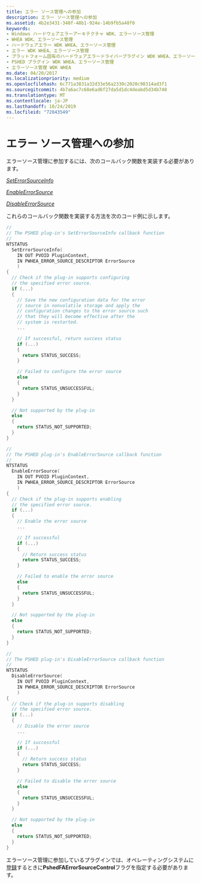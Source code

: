 ```yaml
---
title: エラー ソース管理への参加
description: エラー ソース管理への参加
ms.assetid: 4b2e3431-348f-48b1-924e-14b9fb5a48f0
keywords:
- Windows ハードウェアエラーアーキテクチャ WDK、エラーソース管理
- WHEA WDK、エラーソース管理
- ハードウェアエラー WDK WHEA、エラーソース管理
- エラー WDK WHEA、エラーソース管理
- プラットフォーム固有のハードウェアエラードライバープラグイン WDK WHEA、エラーソース管理
- PSHED プラグイン WDK WHEA、エラーソース管理
- エラーソース管理 WDK WHEA
ms.date: 04/20/2017
ms.localizationpriority: medium
ms.openlocfilehash: 6c771a3831a32d33e56a2330c2020c98314ad3f1
ms.sourcegitcommit: 4b7a6ac7c68e6ad6f27da5d1dc4deabd5d34b748
ms.translationtype: MT
ms.contentlocale: ja-JP
ms.lasthandoff: 10/24/2019
ms.locfileid: "72843549"
---
```

# <a name="participating-in-error-source-control"></a>エラー ソース管理への参加


エラーソース管理に参加するには、次のコールバック関数を実装する必要があります。

[*SetErrorSourceInfo*](https://docs.microsoft.com/windows-hardware/drivers/ddi/ntddk/nc-ntddk-pshed_pi_set_error_source_info)

[*EnableErrorSource*](https://docs.microsoft.com/windows-hardware/drivers/ddi/ntddk/nc-ntddk-pshed_pi_enable_error_source)

[*DisableErrorSource*](https://docs.microsoft.com/windows-hardware/drivers/ddi/ntddk/nc-ntddk-pshed_pi_disable_error_source)

これらのコールバック関数を実装する方法を次のコード例に示します。

```cpp
//
// The PSHED plug-in's SetErrorSourceInfo callback function
//
NTSTATUS
  SetErrorSourceInfo(
    IN OUT PVOID PluginContext,
    IN PWHEA_ERROR_SOURCE_DESCRIPTOR ErrorSource
    )
{
  // Check if the plug-in supports configuring
  // the specified error source.
  if (...)
  {
    // Save the new configuration data for the error
    // source in nonvolatile storage and apply the
    // configuration changes to the error source such
    // that they will become effective after the
    // system is restarted.
    ...

    // If successful, return success status
    if (...)
    {
      return STATUS_SUCCESS;
    }

    // Failed to configure the error source
    else
    {
      return STATUS_UNSUCCESSFUL;
    }
  }

  // Not supported by the plug-in
  else
  {
    return STATUS_NOT_SUPPORTED;
  }
}

//
// The PSHED plug-in's EnableErrorSource callback function
//
NTSTATUS
  EnableErrorSource(
    IN OUT PVOID PluginContext,
    IN PWHEA_ERROR_SOURCE_DESCRIPTOR ErrorSource
    )
{
  // Check if the plug-in supports enabling
  // the specified error source.
  if (...)
  {
    // Enable the error source
    ...

    // If successful
    if (...)
    {
      // Return success status
      return STATUS_SUCCESS;
    }

    // Failed to enable the error source
    else
    {
      return STATUS_UNSUCCESSFUL;
    }
  }

  // Not supported by the plug-in
  else
  {
    return STATUS_NOT_SUPPORTED;
  }
}

//
// The PSHED plug-in's DisableErrorSource callback function
//
NTSTATUS
  DisableErrorSource(
    IN OUT PVOID PluginContext,
    IN PWHEA_ERROR_SOURCE_DESCRIPTOR ErrorSource
    )
{
  // Check if the plug-in supports disabling
  // the specified error source.
  if (...)
  {
    // Disable the error source
    ...

    // If successful
    if (...)
    {
      // Return success status
      return STATUS_SUCCESS;
    }

    // Failed to disable the error source
    else
    {
      return STATUS_UNSUCCESSFUL;
    }
  }

  // Not supported by the plug-in
  else
  {
    return STATUS_NOT_SUPPORTED;
  }
}
```

エラーソース管理に参加しているプラグインでは、オペレーティングシステムに[登録](registering-a-pshed-plug-in.md)するときに**PshedFAErrorSourceControl**フラグを指定する必要があります。

 

 




